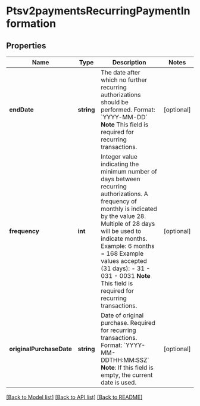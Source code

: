 # Ptsv2paymentsRecurringPaymentInformation

## Properties
Name | Type | Description | Notes
------------ | ------------- | ------------- | -------------
**endDate** | **string** | The date after which no further recurring authorizations should be performed. Format: &#x60;YYYY-MM-DD&#x60; **Note** This field is required for recurring transactions. | [optional] 
**frequency** | **int** | Integer value indicating the minimum number of days between recurring authorizations. A frequency of monthly is indicated by the value 28. Multiple of 28 days will be used to indicate months.  Example: 6 months &#x3D; 168  Example values accepted (31 days): - 31 - 031 - 0031  **Note** This field is required for recurring transactions. | [optional] 
**originalPurchaseDate** | **string** | Date of original purchase. Required for recurring transactions. Format: &#x60;YYYY-MM-DDTHH:MM:SSZ&#x60; **Note**: If this field is empty, the current date is used. | [optional] 

[[Back to Model list]](../README.md#documentation-for-models) [[Back to API list]](../README.md#documentation-for-api-endpoints) [[Back to README]](../README.md)


